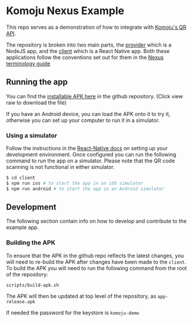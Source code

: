 # Komoju Nexus Example

This repo serves as a demonstration of how to integrate with [Komoju's QR API](https://docs.komoju.com/en/qr/integration_guide/).

The repository is broken into two main parts, the [provider](./provider) which is a NodeJS app, and the [client](./client) which is a React Native app. Both these applications follow the conventions set out for them in the [Nexus terminology guide](https://docs.komoju.com/en/qr/overview/#terminology)

## Running the app

You can find the [installable APK here](./app-release.apk) in the github repository. (Click view raw to download the file)

If you have an Android device, you can load the APK onto it to try it, otherwise you can set up your computer to run it in a simulator.

### Using a simulator

Follow the instructions in the [React-Native docs](https://reactnative.dev/docs/environment-setup) on setting up your development environment. Once configured you can run the following command to run the app on a simulator. Please note that the QR code scanning is not functional in either simulator.

```bash
$ cd client
$ npm run ios # to start the app in an iOS simulator
$ npm run android # to start the app in an Android simulator
```

## Development

The following section contain info on how to develop and contribute to the example app.

### Building the APK

To ensure that the APK in the github repo reflects the latest changes, you will need to re-build the APK after changes have been made to the `client`. To build the APK you will need to run the following command from the root of the repository:
```
scripts/build-apk.sh
```

The APK will then be updated at top level of the repository, as `app-release.apk`

If needed the password for the keystore is `komoju-demo`

